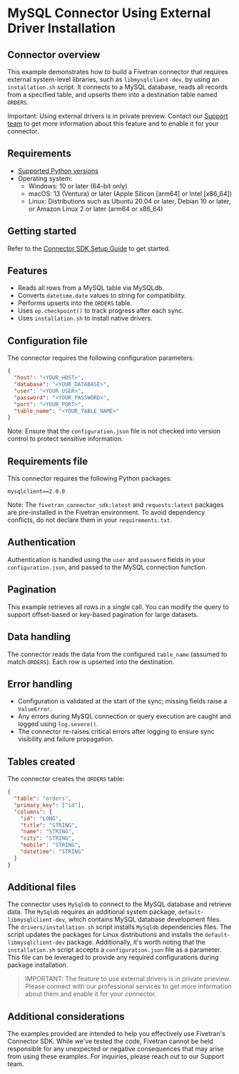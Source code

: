 # MySQL Connector Using External Driver Installation

## Connector overview

This example demonstrates how to build a Fivetran connector that requires external system-level libraries, such as `libmysqlclient-dev`, by using an `installation.sh` script. It connects to a MySQL database, reads all records from a specified table, and upserts them into a destination table named `ORDERS`.

Important: Using external drivers is in private preview. Contact our [Support team](https://support.fivetran.com/hc/en-us) to get more information about this feature and to enable it for your connector.

## Requirements
- [Supported Python versions](https://github.com/fivetran/fivetran_connector_sdk/blob/main/README.md#requirements)   
- Operating system:
  - Windows: 10 or later (64-bit only)
  - macOS: 13 (Ventura) or later (Apple Silicon [arm64] or Intel [x86_64])
  - Linux: Distributions such as Ubuntu 20.04 or later, Debian 10 or later, or Amazon Linux 2 or later (arm64 or x86_64)


## Getting started
Refer to the [Connector SDK Setup Guide](https://fivetran.com/docs/connectors/connector-sdk/setup-guide) to get started.


## Features
- Reads all rows from a MySQL table via MySQLdb.
- Converts `datetime.date` values to string for compatibility.
- Performs upserts into the `ORDERS` table.
- Uses `op.checkpoint()` to track progress after each sync.
- Uses `installation.sh` to install native drivers.


## Configuration file
The connector requires the following configuration parameters:

```json
{
  "host": "<YOUR_HOST>",
  "database": "<YOUR_DATABASE>",
  "user": "<YOUR_USER>",
  "password": "<YOUR_PASSWORD>",
  "port": "<YOUR_PORT>",
  "table_name": "<YOUR_TABLE_NAME>"
}
```

Note: Ensure that the `configuration.json` file is not checked into version control to protect sensitive information.


## Requirements file
This connector requires the following Python packages:

```
mysqlclient==2.0.0
```

Note: The `fivetran_connector_sdk:latest` and `requests:latest` packages are pre-installed in the Fivetran environment. To avoid dependency conflicts, do not declare them in your `requirements.txt`.


## Authentication
Authentication is handled using the `user` and `password` fields in your `configuration.json`, and passed to the MySQL connection function.


## Pagination
This example retrieves all rows in a single call. You can modify the query to support offset-based or key-based pagination for large datasets.


## Data handling
The connector reads the data from the configured `table_name` (assumed to match `ORDERS`). Each row is upserted into the destination.


## Error handling
- Configuration is validated at the start of the sync; missing fields raise a `ValueError`.
- Any errors during MySQL connection or query execution are caught and logged using `log.severe()`.
- The connector re-raises critical errors after logging to ensure sync visibility and failure propagation.

## Tables created
The connector creates the `ORDERS` table:
```json
{
  "table": "orders",
  "primary_key": ["id"],
  "columns": {
    "id": "LONG",
    "title": "STRING",
    "name": "STRING",
    "city": "STRING",
    "mobile": "STRING",
    "datetime": "STRING"
  }
}
```


## Additional files
The connector uses `MySqldb` to connect to the MySQL database and retrieve data. The `MySqldb` requires an additional system package, `default-libmysqlclient-dev`, which contains MySQL database development files. The `drivers/installation.sh` script installs `MySqldb` dependencies files. The script updates the packages for Linux distributions and installs the `default-libmysqlclient-dev` package.
Additionally, it's worth noting that the `installation.sh` script accepts a `configuration.json` file as a parameter. This file can be leveraged to provide any required configurations during package installation.

> IMPORTANT: The feature to use external drivers is in private prieview. Please connect with our professional services to get more information about them and enable it for your connector.

## Additional considerations
The examples provided are intended to help you effectively use Fivetran's Connector SDK. While we've tested the code, Fivetran cannot be held responsible for any unexpected or negative consequences that may arise from using these examples. For inquiries, please reach out to our Support team.